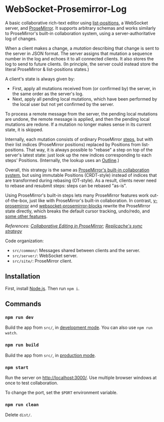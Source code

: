 # WebSocket-Prosemirror-Log

A basic collaborative rich-text editor using [list-positions](https://github.com/mweidner037/list-positions#readme), a WebSocket server, and [ProseMirror](https://prosemirror.net/). It supports arbitrary schemas and works similarly to ProseMirror's built-in collaboration system, using a server-authoritative log of changes.

When a client makes a change, a _mutation_ describing that change is sent to the server in JSON format. The server assigns that mutation a sequence number in the log and echoes it to all connected clients. It also stores the log to send to future clients. (In principle, the server could instead store the literal ProseMirror & list-positions states.)

A client's state is always given by:

- First, apply all mutations received from (or confirmed by) the server, in the same order as the server's log.
- Next, apply all pending local mutations, which have been performed by the local user but not yet confirmed by the server.

To process a remote message from the server, the pending local mutations are undone, the remote message is applied, and then the pending local mutations are redone. If a mutation no longer makes sense in its current state, it is skipped.

Internally, each mutation consists of ordinary ProseMirror [steps](https://prosemirror.net/docs/guide/#transform), but with their list indices (ProseMirror positions) replaced by Positions from list-positions. That way, it is always possible to "rebase" a step on top of the server's latest state: just look up the new indices corresponding to each steps' Positions. (Internally, the lookup uses an [Outline](https://github.com/mweidner037/list-positions#outline).)

Overall, this strategy is the same as [ProseMirror's built-in collaboration system](https://prosemirror.net/docs/guide/#collab), but using immutable Positions (CRDT-style) instead of indices that are transformed during rebasing (OT-style). As a result, clients never need to rebase and resubmit steps: steps can be rebased "as-is".

Using ProseMirror's built-in steps lets many ProseMirror features work out-of-the-box, just like with ProseMirror's built-in collaboration. In contrast, [y-prosemirror](https://github.com/yjs/y-prosemirror) and [websocket-prosemirror-blocks](../websocket-prosemirror-blocks#readme) rewrite the ProseMirror state directly, which breaks the default cursor tracking, undo/redo, and [some other features](https://discuss.yjs.dev/t/decorationsets-and-remapping-broken-with-y-sync-plugin/845).

_References: [Collaborative Editing in ProseMirror](https://marijnhaverbeke.nl/blog/collaborative-editing.html); [Replicache's sync strategy](https://rocicorp.dev/blog/ready-player-two)_

Code organization:

- `src/common/`: Messages shared between clients and the server.
- `src/server/`: WebSocket server.
- `src/site/`: ProseMirror client.

## Installation

First, install [Node.js](https://nodejs.org/). Then run `npm i`.

## Commands

### `npm run dev`

Build the app from `src/`, in [development mode](https://webpack.js.org/guides/development/). You can also use `npm run watch`.

### `npm run build`

Build the app from `src/`, in [production mode](https://webpack.js.org/guides/production/).

### `npm start`

Run the server on [http://localhost:3000/](http://localhost:3000/). Use multiple browser windows at once to test collaboration.

To change the port, set the `$PORT` environment variable.

### `npm run clean`

Delete `dist/`.
